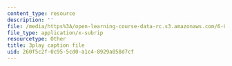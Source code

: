 ```yaml
---
content_type: resource
description: ''
file: /media/https%3A/open-learning-course-data-rc.s3.amazonaws.com/6-042j-mathematics-for-computer-science-fall-2010/260f5c2f0c955cd0a1c48929a058d7cf_E6FbvM-FGZ8.vtt
file_type: application/x-subrip
resourcetype: Other
title: 3play caption file
uid: 260f5c2f-0c95-5cd0-a1c4-8929a058d7cf
---
```

